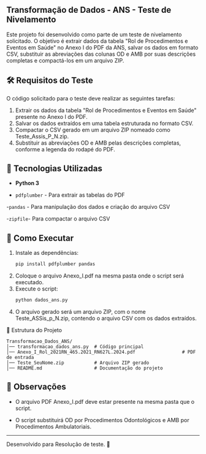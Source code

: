 ## Transformação de Dados - ANS - Teste de Nivelamento

Este projeto foi desenvolvido como parte de um teste de nivelamento solicitado. O objetivo é extrair dados da tabela "Rol de Procedimentos e Eventos em Saúde" no Anexo I do PDF da ANS, salvar os dados em formato CSV, substituir as abreviações das colunas OD e AMB por suas descrições completas e compactá-los em um arquivo ZIP.

## 🛠️ Requisitos do Teste

O código solicitado para o teste deve realizar as seguintes tarefas:

  1. Extrair os dados da tabela "Rol de Procedimentos e Eventos em Saúde" presente no Anexo I do PDF.
  2. Salvar os dados extraídos em uma tabela estruturada no formato CSV.
  3. Compactar o CSV gerado em um arquivo ZIP nomeado como Teste_Assis_P_N.zip.
  4. Substituir as abreviações OD e AMB pelas descrições completas, conforme a legenda do rodapé do PDF.

## 📌 Tecnologias Utilizadas

   - **Python 3**

   - `pdfplumber` - Para extrair as tabelas do PDF

   -`pandas` - Para manipulação dos dados e criação do arquivo CSV

   -`zipfile`- Para compactar o arquivo CSV

   ## 🚀 Como Executar
1. Instale as dependências:
   ```sh
   pip install pdfplumber pandas
   ```
2. Coloque o arquivo Anexo_I.pdf na mesma pasta onde o script será executado.
3. Execute o script:
   ```sh
   python dados_ans.py
   ```
4. O arquivo gerado será um arquivo ZIP, com o nome Teste_ASSis_p_N.zip, contendo o arquivo CSV com os dados extraídos.

📂 Estrutura do Projeto
```
Transformacao_Dados_ANS/
│── transformacao_dados_ans.py  # Código principal
│── Anexo_I_Rol_2021RN_465.2021_RN627L.2024.pdf                 # PDF de entrada
│── Teste_SeuNome.zip           # Arquivo ZIP gerado
│── README.md                   # Documentação do projeto
```
## 📝 Observações
- O arquivo PDF Anexo_I.pdf deve estar presente na mesma pasta que o script.

- O script substituirá OD por Procedimentos Odontológicos e AMB por Procedimentos Ambulatoriais.

---
Desenvolvido para Resolução de teste. 🚀
